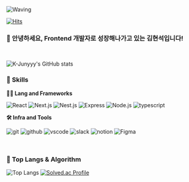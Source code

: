 <!-- Header -->

![Waving](https://capsule-render.vercel.app/api?type=waving&height=200&text=Welcome%20to%20Vanlan's%20Github!&fontAlign=40&fontAlignY=40&color=gradient&fontSize=40)

[![Hits](https://hits.seeyoufarm.com/api/count/incr/badge.svg?url=https%3A%2F%2Fgithub.com%2FKim-HyounSuk&count_bg=%2379C83D&title_bg=%23555555&icon=&icon_color=%23E7E7E7&title=hits&edge_flat=false)](https://hits.seeyoufarm.com)

### 🙇 안녕하세요, Frontend 개발자로 성장해나가고 있는 김현석입니다!

<br/>

<!-- Body -->
![K-Junyyy's GitHub stats](https://github-readme-stats.vercel.app/api?username=Kim-HyounSuk&show_icons=true&theme=dark)

### 🦾 Skills
**🧑‍💻 Lang and Frameworks**

![React](https://img.shields.io/badge/React-61DAFB.svg?&style=for-the-badge&logo=React&logoColor=000)
![Next.js](https://img.shields.io/badge/next.js-000000.svg?&style=for-the-badge&logo=Next.js&logoColor=ffffff)
![Nest.js](https://img.shields.io/badge/nest.js-E0234E.svg?&style=for-the-badge&logo=nestjs&logoColor=ffffff)
![Express](https://img.shields.io/badge/Express-000000.svg?&style=for-the-badge&logo=Express&logoColor=ffffff)
![Node.js](https://img.shields.io/badge/Node.js-339933.svg?&style=for-the-badge&logo=Node.js&logoColor=ffffff)
![typescript](https://img.shields.io/badge/typescript-3178C6.svg?&style=for-the-badge&logo=Typescript&logoColor=ffffff)

**🛠️ Infra and Tools**

![git](https://img.shields.io/badge/git-F05032.svg?&style=for-the-badge&logo=git&logoColor=white)
![github](https://img.shields.io/badge/github-181717.svg?&style=for-the-badge&logo=github&logoColor=white)
![vscode](https://img.shields.io/badge/vscode-007ACC.svg?&style=for-the-badge&logo=visualstudiocode&logoColor=white)
![slack](https://img.shields.io/badge/slack-4A154B.svg?&style=for-the-badge&logo=slack&logoColor=white)
![notion](https://img.shields.io/badge/notion-000000.svg?&style=for-the-badge&logo=notion&logoColor=white)
![Figma](https://img.shields.io/badge/Figma-F24E1E.svg?&style=for-the-badge&logo=Figma&logoColor=ffffff)

<br/>

### 🚌 Top Langs & Algorithm
![Top Langs](https://github-readme-stats.vercel.app/api/top-langs/?username=Kim-HyounSuk&layout=compact)
[![Solved.ac Profile](http://mazassumnida.wtf/api/generate_badge?boj=hsbugs)](https://solved.ac/hsbugs)
